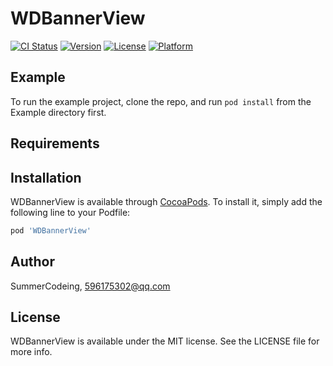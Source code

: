 # WDBannerView

[![CI Status](https://img.shields.io/travis/SummerCodeing/WDBannerView.svg?style=flat)](https://travis-ci.org/SummerCodeing/WDBannerView)
[![Version](https://img.shields.io/cocoapods/v/WDBannerView.svg?style=flat)](https://cocoapods.org/pods/WDBannerView)
[![License](https://img.shields.io/cocoapods/l/WDBannerView.svg?style=flat)](https://cocoapods.org/pods/WDBannerView)
[![Platform](https://img.shields.io/cocoapods/p/WDBannerView.svg?style=flat)](https://cocoapods.org/pods/WDBannerView)

## Example

To run the example project, clone the repo, and run `pod install` from the Example directory first.

## Requirements

## Installation

WDBannerView is available through [CocoaPods](https://cocoapods.org). To install
it, simply add the following line to your Podfile:

```ruby
pod 'WDBannerView'
```

## Author

SummerCodeing, 596175302@qq.com

## License

WDBannerView is available under the MIT license. See the LICENSE file for more info.
